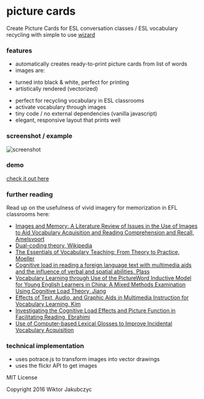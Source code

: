 
# picture cards
Create Picture Cards for ESL conversation classes / ESL vocabulary recycling with simple to use [wizard](https://monolithpl.github.io/picture-cards/)

### features
- automatically creates ready-to-print picture cards from list of words
- images are:
 * turned into black & white, perfect for printing
 * artistically rendered (vectorized)
- perfect for recycling vocabulary in ESL classrooms
- activate vocabulary through images
- tiny code / no external dependencies (vanilla javascript)
- elegant, responsive layout that prints well

### screenshot / example
![screenshot](https://monolithpl.github.io/picture-cards/picturecards.png "screenshot")

### demo
[check it out here](https://monolithpl.github.io/picture-cards/)

### further reading
Read up on the usefulness of vivid imagery for memorization in EFL classrooms here:
- [Images and Memory: A Literature Review of Issues in the Use of Images to Aid Vocabulary Acquisition and Reading Comprehension and Recall, Amelsvoort](http://www.pref.kanagawa.jp/uploaded/attachment/580413.pdf)
- [Dual-coding theory, Wikipedia](https://en.wikipedia.org/wiki/Dual-coding_theory)
- [The Essentials of Vocabulary Teaching: From Theory to Practice, Moeller](http://digitalcommons.unl.edu/cgi/viewcontent.cgi?article=1174&context=teachlearnfacpub)
- [Cognitive load in reading a foreign language text with multimedia aids and the influence of verbal and spatial abilities, Plass](http://citeseerx.ist.psu.edu/viewdoc/download?doi=10.1.1.615.4797&rep=rep1&type=pdf)
- [Vocabulary Learning through Use of the PictureWord Inductive Model for Young English Learners in China: A Mixed Methods Examination Using Cognitive Load Theory, Jiang](http://digitalcommons.fiu.edu/cgi/viewcontent.cgi?article=2608&context=etd)
- [Effects of Text, Audio, and Graphic Aids in Multimedia Instruction for Vocabulary Learning, Kim](http://www.ifets.info/journals/11_3/9.pdf)
- [Investigating the Cognitive Load Effects and Picture Function in Facilitating Reading, Ebrahimi](https://www.researchgate.net/publication/276295408_Investigating_the_Cognitive_Load_Effects_and_Picture_Function_in_Facilitating_Reading)
- [Use of Computer-based Lexical Glosses to Improve Incidental Vocabulary Acquisition](https://books.google.pl/books?id=B7mVpITNvF0C&pg=PA50&lpg=PA50&dq=vocabulary+memory+cognitive+load+images&source=bl&ots=Uva7D_e9qI&sig=J3AAWoK4IMJoXjwzVaaJoxNQDyw&hl=en&sa=X&ved=0ahUKEwiC2q3CgazNAhVKApoKHTvTBdIQ6AEIKzAC#v=onepage&q=vocabulary%20memory%20cognitive%20load%20images&f=false)

### technical implementation
- uses potrace.js to transform images into vector drawings
- uses the flickr API to get images


MIT License

Copyright 2016 Wiktor Jakubczyc

